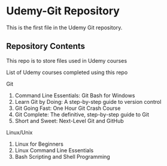 # Udemy-Git Repository

This is the first file in the Udemy Git repository.

## Repository Contents

This repo is to store files used in Udemy courses

List of Udemy courses completed using this repo

Git
1.  Command Line Essentials: Git Bash for Windows
2.  Learn Git by Doing: A step-by-step guide to version control
3.  Git Going Fast: One Hour Git Crash Course
4.  Git Complete: The definitive, step-by-step guide to Git
5.  Short and Sweet: Next-Level Git and GitHub

Linux/Unix
1.  Linux for Beginners 
2.  Linux Command Line Essentials 
3.  Bash Scripting and Shell Programming

